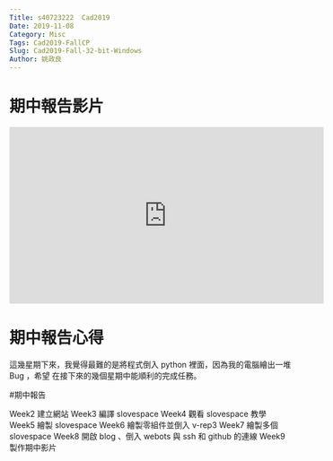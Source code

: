 ```yaml
---
Title: s40723222  Cad2019
Date: 2019-11-08
Category: Misc
Tags: Cad2019-FallCP
Slug: Cad2019-Fall-32-bit-Windows
Author: 姚政良
---
```


# 期中報告影片
<iframe width="560" height="315" src="https://www.youtube.com/embed/d1K260IqsMI" frameborder="0" allow="accelerometer; autoplay; encrypted-media; gyroscope; picture-in-picture" allowfullscreen></iframe>

# 期中報告心得

 這幾星期下來，我覺得最難的是將程式倒入 python 裡面，因為我的電腦繪出一堆 Bug ，希望
 在接下來的幾個星期中能順利的完成任務。
 
#期中報告

Week2 建立網站
Week3 編譯 slovespace
Week4 觀看 slovespace 教學
Week5 繪製 slovespace
Week6 繪製零組件並倒入 v-rep3
Week7 繪製多個 slovespace
Week8 開啟 blog 、倒入 webots 與 ssh 和 github 的連線
Week9 製作期中影片